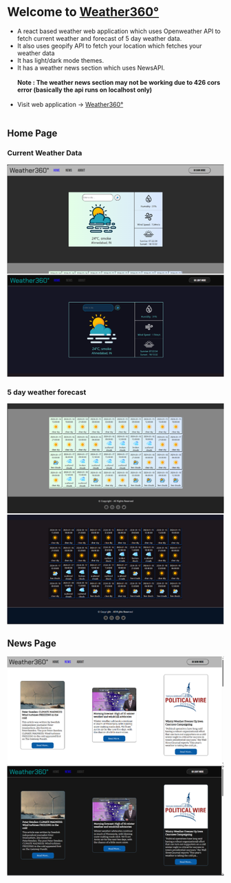 # Welcome to [Weather360°](https://react-weather-app-ten-nu.vercel.app/)
* A react based weather web application which uses Openweather API to fetch current weather and forecast of 5 day weather data.<br>
* It also uses geopify API to fetch your location which fetches your weather data<br>
* It has light/dark mode themes.<br>
* It has a weather news section which uses NewsAPI.<br><br>
<b>Note : The weather news section may not be working due to 426 cors error (basically the api runs on localhost only)</b>
<br><br>
* Visit web application -> [Weather360°](https://react-weather-app-ten-nu.vercel.app/)<br><br>

## Home Page
### Current Weather Data
<img src="https://github.com/prankush247/React-Weather-App/blob/main/Hp_1_LM.png"/>
<img src="https://github.com/prankush247/React-Weather-App/blob/main/Hp_1_DM.png"/>

### 5 day weather forecast 
<img src="https://github.com/prankush247/React-Weather-App/blob/main/Hp_2_LM.png"/>
<img src="https://github.com/prankush247/React-Weather-App/blob/main/Hp_2_DM.png"/>

## News Page
<img src="https://github.com/prankush247/React-Weather-App/blob/main/news_LM.png"/>
<img src="https://github.com/prankush247/React-Weather-App/blob/main/news_DM.png"/>
